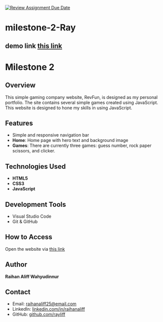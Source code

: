 [![Review Assignment Due Date](https://classroom.github.com/assets/deadline-readme-button-22041afd0340ce965d47ae6ef1cefeee28c7c493a6346c4f15d667ab976d596c.svg)](https://classroom.github.com/a/pUNCiVii)

# milestone-2-Ray
## demo link [this link](https://revou-fsse-jun25.github.io/milestone-2-Rayliff/)

# Milestone 2 

## Overview

This simple gaming company website, RevFun, is designed as my personal portfolio. The site contains several simple games created using JavaScript. This website is designed to hone my skills in using JavaScript.

## Features

- Simple and responsive navigation bar
- **Home**: Home page with hero text and background image
- **Games**: There are currently three games: guess number, rock paper scissors, and clicker.

## Technologies Used

- **HTML5**
- **CSS3**
- **JavaScript**

## Development Tools

- Visual Studio Code
- Git & GitHub

## How to Access

Open the website via [this link](https://revou-fsse-jun25.github.io/milestone-2-Rayliff/)

## Author

**Raihan Aliff Wahyudinnur**  

## Contact

- Email: raihanaliff25@email.com  
- LinkedIn: [linkedin.com/in/raihanaliff](https://www.linkedin.com/in/raihan-aliff-w-020a01197/)  
- GitHub: [github.com/rayliff](https://github.com/Rayliff)
